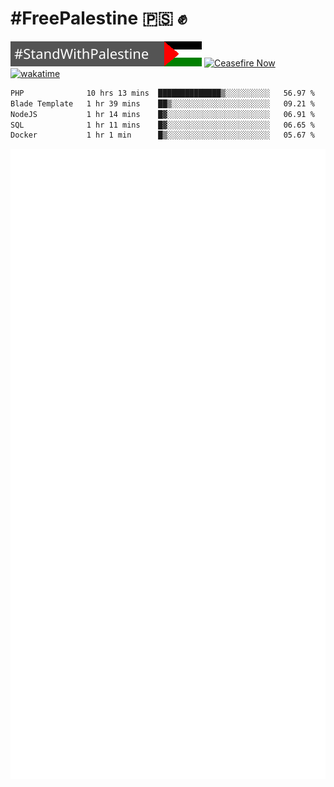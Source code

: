 # #FreePalestine 🇵🇸 ✊

[![github](https://raw.githubusercontent.com/saedyousef/StandWithPalestine/main/badges/flat/StandWithPalestine.svg)](https://github.com/saedyousef/StandWithPalestine)
[![Ceasefire Now](https://badge.techforpalestine.org/default)](https://techforpalestine.org/learn-more)
[![wakatime](https://wakatime.com/badge/user/03bf07e2-4c78-4826-8603-8922f0241061.svg)](https://wakatime.com/@03bf07e2-4c78-4826-8603-8922f0241061)
<!-- [![committers.top badge](https://user-badge.committers.top/jordan_private/saedyousef.svg)](https://user-badge.committers.top/jordan_private/saedyousef) -->

<!-- ![Profile Views](https://visitor-badge.glitch.me/badge?page_id=saedyousef.saedyousef&left_color=grey&right_color=blue&left_text=👀+Profile+Views) -->



<!-- <img src="https://github-readme-stats.vercel.app/api?username=saedyousef&show_icons=true&count_private=true" width="100%" /> --> 

<!--START_SECTION:waka-->

```txt
PHP              10 hrs 13 mins  ██████████████▒░░░░░░░░░░   56.97 %
Blade Template   1 hr 39 mins    ██▒░░░░░░░░░░░░░░░░░░░░░░   09.21 %
NodeJS           1 hr 14 mins    █▓░░░░░░░░░░░░░░░░░░░░░░░   06.91 %
SQL              1 hr 11 mins    █▓░░░░░░░░░░░░░░░░░░░░░░░   06.65 %
Docker           1 hr 1 min      █▒░░░░░░░░░░░░░░░░░░░░░░░   05.67 %
```

<!--END_SECTION:waka-->
    
<!-- ![github contribution grid snake animation](https://raw.githubusercontent.com/saedyousef/saedyousef/output/github-contribution-grid-snake.svg) -->


![Metrics](./github-metrics.svg)